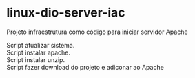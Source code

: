 # linux-dio-server-iac
Projeto infraestrutura como código para iniciar servidor Apache  


Script atualizar sistema.  
Script instalar apache.  
Script instalar unzip.  
Script fazer download do projeto e adiconar ao Apache
